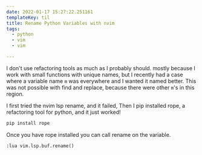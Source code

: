 ```yaml
---
date: 2022-01-17 15:27:22.251161
templateKey: til
title: Rename Python Variables with nvim
tags:
  - python
  - vim
  - vim

---
```


I don't use refactoring tools as much as I probably should.  mostly
because I work with small functions with unique names, but I recently
had a case where a variable name `m` was everywhere and I wanted it
named better.  This was not possible with find and replace, because
there were other `m`'s in this region.


I first tried the nvim lsp rename, and it failed, Then I pip installed
rope, a refactoring tool for python, and it just worked!

```bash
pip install rope
```

Once you have rope installed you can call rename on the variable.

```vim
:lua vim.lsp.buf.rename()
```
